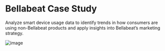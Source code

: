 # Bellabeat Case Study
Analyze smart device usage data to identify trends in how consumers are using non-Bellabeat products and apply insights into Bellabeat’s marketing strategy.


![image](https://github.com/valladaresr/Capstone-Bellabeat-Case-Study/assets/163466485/596f67ac-3042-4880-9a44-fbde74dd4d7e)
